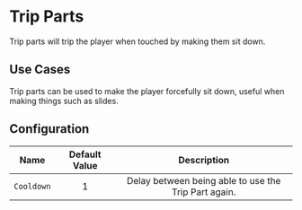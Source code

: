# Trip Parts

Trip parts will trip the player when touched by making them sit down.

## Use Cases
Trip parts can be used to make the player forcefully sit down, useful when making things such as slides.

## Configuration
| Name | Default Value | Description
|:-----:|:-----:|:-----:
| `Cooldown` | 1 | Delay between being able to use the Trip Part again.